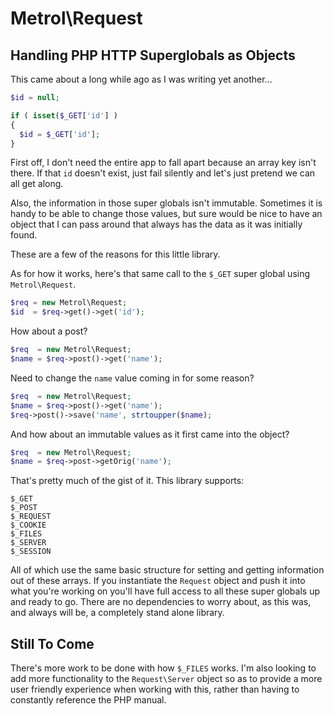 # Metrol\Request
## Handling PHP HTTP Superglobals as Objects

This came about a long while ago as I was writing yet another...

```php
$id = null;

if ( isset($_GET['id'] )
{
  $id = $_GET['id'];
}
```

First off, I don't need the entire app to fall apart because an array key isn't there.  If that `id` doesn't exist, just fail silently and let's just pretend we can all get along.

Also, the information in those super globals isn't immutable.  Sometimes it is handy to be able to change those values, but sure would be nice to have an object that I can pass around that always has the data as it was initially found.

These are a few of the reasons for this little library.

As for how it works, here's that same call to the `$_GET` super global using `Metrol\Request`.

```php
$req = new Metrol\Request;
$id  = $req->get()->get('id');
```

How about a post?

```php
$req  = new Metrol\Request;
$name = $req->post()->get('name');
```

Need to change the `name` value coming in for some reason?

```php
$req  = new Metrol\Request;
$name = $req->post()->get('name');
$req->post()->save('name', strtoupper($name);
```

And how about an immutable values as it first came into the object?

```php
$req  = new Metrol\Request;
$name = $req->post->getOrig('name');
```

That's pretty much of the gist of it.  This library supports:

```
$_GET
$_POST
$_REQUEST
$_COOKIE
$_FILES
$_SERVER
$_SESSION
```

All of which use the same basic structure for setting and getting information out of these arrays.
If you instantiate the `Request` object and push it into what you're working on you'll have full access to all these super globals up and ready to go.  There are no dependencies to worry about, as this was, and always will be, a completely stand alone library.

## Still To Come

There's more work to be done with how `$_FILES` works.  I'm also looking to add more functionality to the `Request\Server` object so as to provide a more user friendly experience when working with this, rather than having to constantly reference the PHP manual.
